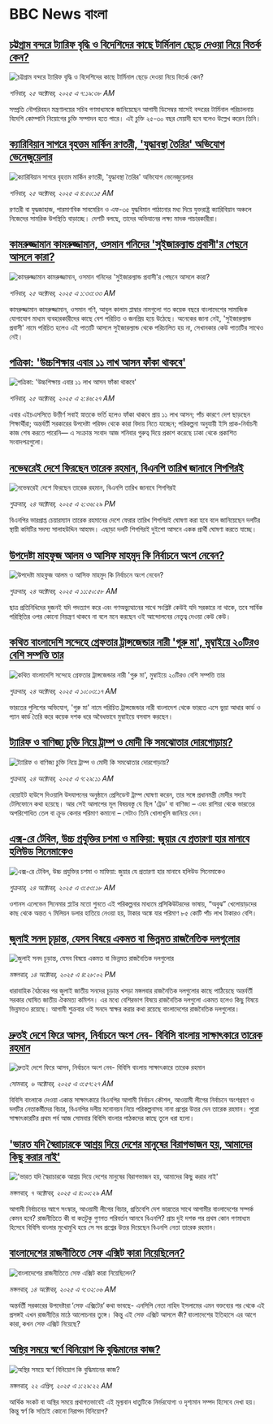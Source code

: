 # BBC News বাংলা## [চট্টগ্রাম বন্দরে ট্যারিফ বৃদ্ধি ও বিদেশিদের কাছে টার্মিনাল ছেড়ে দেওয়া নিয়ে বিতর্ক কেন?](https://www.bbc.com/bengali/articles/ckgk23233q8o?at_medium=RSS&at_campaign=rss?at_campaign=githubrss)![চট্টগ্রাম বন্দরে ট্যারিফ বৃদ্ধি ও বিদেশিদের কাছে টার্মিনাল ছেড়ে দেওয়া নিয়ে বিতর্ক কেন?](https://ichef.bbci.co.uk/ace/ws/240/cpsprodpb/5ca0/live/f251b660-b165-11f0-aa13-0b0479f6f42a.jpg)_শনিবার, ২৫ অক্টোবর, ২০২৫ এ ৭:১৯:৩৮ AM_সম্প্রতি নৌপরিবহন মন্ত্রণালয়ের সচিব গণমাধ্যমকে জানিয়েছেন আগামী ডিসেম্বর মাসেই বন্দরের টার্মিনাল পরিচালনায় বিদেশি কোম্পানি নিয়োগের চুক্তি সম্পাদন হতে পারে। এই চুক্তি ২৫-৩০ বছর মেয়াদী হবে বলেও উল্লেখ করেন তিনি।## [ক্যারিবিয়ান সাগরে বৃহত্তম মার্কিন রণতরী, 'যুদ্ধাবস্থা তৈরির' অভিযোগ ভেনেজুয়েলার](https://www.bbc.com/bengali/articles/c3w9d1xzxvno?at_medium=RSS&at_campaign=rss?at_campaign=githubrss)![ক্যারিবিয়ান সাগরে বৃহত্তম মার্কিন রণতরী, 'যুদ্ধাবস্থা তৈরির' অভিযোগ ভেনেজুয়েলার](https://ichef.bbci.co.uk/ace/ws/240/cpsprodpb/b212/live/e45305d0-b158-11f0-bc32-199b2f6db2f3.jpg)_শনিবার, ২৫ অক্টোবর, ২০২৫ এ ৪:৫০:১৫ AM_রণতরী বা যুদ্ধজাহাজ, পারমাণবিক সাবমেরিন ও এফ-৩৫ যুদ্ধবিমান পাঠানোর মধ্য দিয়ে যুক্তরাষ্ট্র ক্যারিবিয়ান অঞ্চলে নিজেদের সামরিক উপস্থিতি বাড়াচ্ছে। দেশটি বলছে, তাদের অভিযানের লক্ষ্য মাদক পাচারকারীরা।## [কামরুজ্জামান কামরুজ্জামান, ওসমান গনিদের 'সুইজারল্যান্ড প্রবাসী'র পেছনে আসলে কারা?](https://www.bbc.com/bengali/articles/crmxj19wvwno?at_medium=RSS&at_campaign=rss?at_campaign=githubrss)![কামরুজ্জামান কামরুজ্জামান, ওসমান গনিদের 'সুইজারল্যান্ড প্রবাসী'র পেছনে আসলে কারা?](https://ichef.bbci.co.uk/ace/ws/240/cpsprodpb/9267/live/98131630-af44-11f0-aa13-0b0479f6f42a.jpg)_শনিবার, ২৫ অক্টোবর, ২০২৫ এ ১:৩৩:৩৩ AM_কামরুজ্জামান কামরুজ্জামান, ওসমান গণি, আবুল কালাম প্লাম্বার নামগুলো গত কয়েক বছরে বাংলাদেশের সামাজিক যোগাযোগ মাধ্যম ব্যবহারকারীদের কাছে বেশ পরিচিত ও জনপ্রিয় হয়ে উঠেছে। অনেকের জানা নেই, 'সুইজারল্যান্ড প্রবাসী' নামে পরিচিত হলেও এই পাতাটি আসলে সুইজারল্যান্ড থেকে পরিচালিত হয় না, সেখানকার কেউ পাতাটির সাথেও নেই।## [পত্রিকা: 'উচ্চশিক্ষায় এবার ১১ লাখ আসন ফাঁকা থাকবে'](https://www.bbc.com/bengali/articles/cr5e83qpm19o?at_medium=RSS&at_campaign=rss?at_campaign=githubrss)![পত্রিকা: 'উচ্চশিক্ষায় এবার ১১ লাখ আসন ফাঁকা থাকবে'](https://ichef.bbci.co.uk/ace/ws/240/cpsprodpb/9f38/live/e7b81d10-b148-11f0-856d-518f04dff634.jpg)_শনিবার, ২৫ অক্টোবর, ২০২৫ এ ২:৪৬:২৭ AM_এবার এইচএসসিতে উত্তীর্ণ সবাই স্নাতকে ভর্তি হলেও ফাঁকা থাকবে প্রায় ১১ লাখ আসন; পাঁচ কারণে দেশ ছাড়ছেন শিক্ষার্থীরা; অন্তর্বর্তী সরকারের উপদেষ্টা পরিষদ থেকে কারা বিদায় নিতে যাচ্ছেন; পরিকল্পনা অনুযায়ী ইসি প্রাক-নির্বাচনী কাজ শেষ করতে পারেনি— এ সংক্রান্ত সংবাদ আজ শনিবার গুরুত্ব দিয়ে প্রকাশ করেছে ঢাকা থেকে প্রকাশিত সংবাদপত্রগুলো।## [নভেম্বরেই দেশে ফিরছেন তারেক রহমান, বিএনপি তারিখ জানাবে শিগগিরই](https://www.bbc.com/bengali/articles/c24lq012p77o?at_medium=RSS&at_campaign=rss?at_campaign=githubrss)![নভেম্বরেই দেশে ফিরছেন তারেক রহমান, বিএনপি তারিখ জানাবে শিগগিরই](https://ichef.bbci.co.uk/ace/ws/240/cpsprodpb/f6ec/live/44b7d080-b0e2-11f0-9528-b741acdabbc2.jpg)_শুক্রবার, ২৪ অক্টোবর, ২০২৫ এ ২:৩৬:২৯ PM_বিএনপির ভারপ্রাপ্ত চেয়ারম্যান তারেক রহমানের দেশে ফেরার তারিখ শিগগিরই ঘোষণা করা হবে বলে জানিয়েছেন দলটির স্থায়ী কমিটির সদস্য সালাহউদ্দিন আহমদ। এছাড়া দলটি শিগগিরই দুইশো আসনে একক প্রার্থী ঘোষণা করতে যাচ্ছে।## [উপদেষ্টা মাহফুজ আলম ও আসিফ মাহমুদ কি নির্বাচনে অংশ নেবেন?](https://www.bbc.com/bengali/articles/c93dg4gdn80o?at_medium=RSS&at_campaign=rss?at_campaign=githubrss)![উপদেষ্টা মাহফুজ আলম ও আসিফ মাহমুদ কি নির্বাচনে অংশ নেবেন?](https://ichef.bbci.co.uk/ace/ws/240/cpsprodpb/8589/live/ec8cf490-b0c2-11f0-ba75-093eca1ac29b.jpg)_শুক্রবার, ২৪ অক্টোবর, ২০২৫ এ ১১:৫০:৫৮ AM_ছাত্র প্রতিনিধিদের দুজনই যদি পদত্যাগ করে এবং গণঅভ্যুত্থানের সাথে সংশ্লিষ্ট কেউই যদি সরকারে না থাকে, তবে সার্বিক পরিস্থিতির ওপর কোনো নিয়ন্ত্রণ থাকবে না বলে মনে করছেন ওই আন্দোলনের নেতৃত্ব দেওয়া কেউ কেউ।## [কথিত বাংলাদেশি সন্দেহে গ্রেফতার ট্রান্সজেন্ডার নারী 'গুরু মা', মুম্বাইয়ে ২০টিরও বেশি সম্পত্তি তার](https://www.bbc.com/bengali/articles/c5ypgzlee5do?at_medium=RSS&at_campaign=rss?at_campaign=githubrss)![কথিত বাংলাদেশি সন্দেহে গ্রেফতার ট্রান্সজেন্ডার নারী 'গুরু মা', মুম্বাইয়ে ২০টিরও বেশি সম্পত্তি তার](https://ichef.bbci.co.uk/ace/ws/240/cpsprodpb/0eb7/live/039b6490-b0b5-11f0-aa13-0b0479f6f42a.jpg)_শুক্রবার, ২৪ অক্টোবর, ২০২৫ এ ১০:০৩:১৭ AM_ভারতের পুলিশের অভিযোগ, 'গুরু মা' নামে পরিচিত ট্রান্সজেন্ডার নারী বাংলাদেশ থেকে ভারতে এসে ভুয়া আধার কার্ড ও প্যান কার্ড তৈরি করে কয়েক দশক ধরে অবৈধভাবে মুম্বাইয়ে বসবাস করছেন।## [ট্যারিফ ও বাণিজ্য চুক্তি নিয়ে ট্রাম্প ও মোদী কি সমঝোতার দোরগোড়ায়?](https://www.bbc.com/bengali/articles/c20e91ggxz8o?at_medium=RSS&at_campaign=rss?at_campaign=githubrss)![ট্যারিফ ও বাণিজ্য চুক্তি নিয়ে ট্রাম্প ও মোদী কি সমঝোতার দোরগোড়ায়?](https://ichef.bbci.co.uk/ace/ws/240/cpsprodpb/c45a/live/56382310-b005-11f0-ba75-093eca1ac29b.jpg)_শুক্রবার, ২৪ অক্টোবর, ২০২৫ এ ৭:২৯:১১ AM_হোয়াইট হাউসে দিওয়ালি উদযাপনের অনুষ্ঠানে প্রেসিডেন্ট ট্রাম্প ঘোষণা করেন, তার সঙ্গে প্রধানমন্ত্রী মোদীর সদ্যই টেলিফোনে কথা হয়েছে। আর সেই আলাপের মূল বিষয়বস্তু যে ছিল 'ট্রেড' বা বাণিজ্য – এবং রাশিয়া থেকে ভারতের অপরিশোধিত তেল বা ক্রুড কেনার পরিমাণ কমানো – সেটাও তিনি খোলাখুলি জানিয়ে দেন।## [এক্স-রে টেবিল, উচ্চ প্রযুক্তির চশমা ও মাফিয়া: জুয়ার যে প্রতারণা হার মানাবে হলিউড সিনেমাকেও](https://www.bbc.com/bengali/articles/cgjdlzdx3nlo?at_medium=RSS&at_campaign=rss?at_campaign=githubrss)![এক্স-রে টেবিল, উচ্চ প্রযুক্তির চশমা ও মাফিয়া: জুয়ার যে প্রতারণা হার মানাবে হলিউড সিনেমাকেও](https://ichef.bbci.co.uk/ace/ws/240/cpsprodpb/708b/live/40a0bf10-b089-11f0-ba75-093eca1ac29b.jpg)_শুক্রবার, ২৪ অক্টোবর, ২০২৫ এ ৩:৫৩:১৮ AM_ওশানস এলেভেন সিনেমার প্লটের মতো শুনতে এই পরিকল্পনার মাধ্যমে প্রসিকিউটরদের ভাষায়, “অবুঝ” খেলোয়াড়দের কাছ থেকে অন্তত ৭ মিলিয়ন ডলার হাতিয়ে নেওয়া হয়, টাকার অঙ্কে যার পরিমাণ ৮৫ কোটি পাঁচ লাখ টাকারও বেশি।## [জুলাই সনদ চূড়ান্ত, যেসব বিষয়ে একমত বা ভিন্নমত রাজনৈতিক দলগুলোর](https://www.bbc.com/bengali/articles/c797nzlnel8o?at_medium=RSS&at_campaign=rss?at_campaign=githubrss)![জুলাই সনদ চূড়ান্ত, যেসব বিষয়ে একমত বা ভিন্নমত রাজনৈতিক দলগুলোর](https://ichef.bbci.co.uk/ace/ws/240/cpsprodpb/768b/live/7e156a40-a917-11f0-92db-77261a15b9d2.jpg)_মঙ্গলবার, ১৪ অক্টোবর, ২০২৫ এ ৪:২৮:০২ PM_ধারাবাহিক বৈঠকের পর জুলাই জাতীয় সনদের চূড়ান্ত খসড়া মঙ্গলবার রাজনৈতিক দলগুলোর কাছে পাঠিয়েছে অন্তর্বর্তী সরকার ঘোষিত জাতীয় ঐকমত্য কমিশন। এর মধ্যে বেশিরভাগ বিষয়ে রাজনৈতিক দলগুলো একমত হলেও কিছু বিষয়ে ভিন্নমতও রয়েছে। আগামী শুক্রবার ওই সনদে স্বাক্ষর করার কথা রয়েছে বাংলাদেশের রাজনৈতিক দলগুলোর।## [দ্রুতই দেশে ফিরে আসব, নির্বাচনে অংশ নেব- বিবিসি বাংলায় সাক্ষাৎকারে তারেক রহমান](https://www.bbc.com/bengali/articles/cx2nv1jdk35o?at_medium=RSS&at_campaign=rss?at_campaign=githubrss)![দ্রুতই দেশে ফিরে আসব, নির্বাচনে অংশ নেব- বিবিসি বাংলায় সাক্ষাৎকারে তারেক রহমান](https://ichef.bbci.co.uk/ace/ws/240/cpsprodpb/546c/live/8ca02b60-a217-11f0-80f5-61832317d528.png)_সোমবার, ৬ অক্টোবর, ২০২৫ এ ৩:৫৭:২৭ AM_বিবিসি বাংলাকে দেওয়া একান্ত সাক্ষাৎকারে বিএনপির আগামী নির্বাচন কৌশল, আওয়ামী লীগের নির্বাচনে অংশগ্রহণ ও দলটির নেতাকর্মীদের বিচার, বিএনপির দলীয় মনোনয়ন নিয়ে পরিকল্পনাসহ নানা প্রশ্নের উত্তর দেন তারেক রহমান। পুরো সাক্ষাৎকারটির প্রথম পর্ব আজ সোমবার বিবিসি বাংলার পাঠকদের কাছে তুলে ধরা হলো।## ['ভারত যদি স্বৈরাচারকে আশ্রয় দিয়ে দেশের মানুষের বিরাগভাজন হয়,  আমাদের কিছু করার নাই'](https://www.bbc.com/bengali/articles/cvgq7ykkrg2o?at_medium=RSS&at_campaign=rss?at_campaign=githubrss)!['ভারত যদি স্বৈরাচারকে আশ্রয় দিয়ে দেশের মানুষের বিরাগভাজন হয়,  আমাদের কিছু করার নাই'](https://ichef.bbci.co.uk/ace/ws/240/cpsprodpb/182b/live/06be7120-a1fc-11f0-947b-6b8b23372a50.png)_মঙ্গলবার, ৭ অক্টোবর, ২০২৫ এ ৪:০০:২৯ AM_আগামী নির্বাচনের আগে সংস্কার, আওয়ামী লীগের বিচার, প্রতিবেশি দেশ ভারতের সাথে আগামীর বাংলাদেশের সম্পর্ক কেমন হবে? রাজনীতিতে কী বা কতটুকু গুণগত পরিবর্তন আনবে বিএনপি?  প্রায় দুই দশক পর প্রথম কোন গণমাধ্যম হিসেবে বিবিসি বাংলার মুখোমুখি হয়ে সে সব প্রশ্নের উত্তর দিয়েছেন বিএনপি নেতা তারেক রহমান।## [বাংলাদেশের রাজনীতিতে সেফ এক্সিট কারা নিয়েছিলেন?](https://www.bbc.com/bengali/articles/c0kp4nl52zpo?at_medium=RSS&at_campaign=rss?at_campaign=githubrss)![বাংলাদেশের রাজনীতিতে সেফ এক্সিট কারা নিয়েছিলেন?](https://ichef.bbci.co.uk/ace/ws/240/cpsprodpb/14e3/live/2a5297e0-a83e-11f0-92db-77261a15b9d2.jpg)_মঙ্গলবার, ১৪ অক্টোবর, ২০২৫ এ ৭:৩২:০৬ AM_অন্তর্বর্তী সরকারের উপদেষ্টারা ‘সেফ এক্সিটের’ কথা ভাবছে- এনসিপি নেতা নাহিদ ইসলামের এমন বক্তব্যের পর থেকে এই প্রসঙ্গই এখন রাজনীতির মাঠে আলোচনার তুঙ্গে। কিন্তু এই সেফ এক্সিট আসলে কী? বাংলাদেশের ইতিহাসে এর আগে কারা, কখন সেফ এক্সিট নিয়েছে?## [অস্থির সময়ে স্বর্ণে বিনিয়োগ কি বুদ্ধিমানের কাজ?](https://www.bbc.com/bengali/articles/czjn44p23vvo?at_medium=RSS&at_campaign=rss?at_campaign=githubrss)![অস্থির সময়ে স্বর্ণে বিনিয়োগ কি বুদ্ধিমানের কাজ?](https://ichef.bbci.co.uk/ace/ws/240/cpsprodpb/9a35/live/dc381a70-16a3-11f0-8a1e-3ff815141b98.jpg)_মঙ্গলবার, ২২ এপ্রিল, ২০২৫ এ ১:২৯:২২ AM_আর্থিক সংকট বা অস্থির সময়ে প্রথাগতভাবেই এই মূল্যবান ধাতুটিকে নির্ভরযোগ্য ও দৃশ্যমান সম্পদ হিসেবে দেখা হয়। কিন্তু স্বর্ণ কি সত্যিই কোনো নিরাপদ বিনিয়োগ?